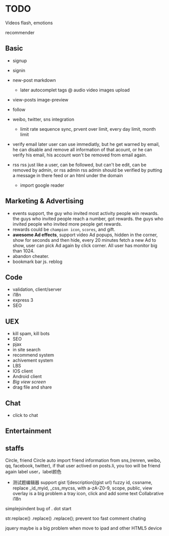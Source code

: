 TODO
====

Videos flash, emotions

recommender

Basic
---

* signup
* signin
* new-post
  markdown

  * later
    autocomplet
    tags
    @
    audio
    video
    images
    upload

* view-posts
  image-preview

* follow

* weibo, twitter, sns integration

  * limit rate sequence sync, prvent over limit, every day limit, month limit

* verify email later
   user can use immediatly, but he get warned by email, he can disable and remove all information of that acount,
   or he can verify his email, his account won't be removed from email again.

* rss
  rss just like a user, can be followed, but can't be edit, can be removed by admin, or rss admin
  rss admin should be verified by putting a message in there feed
  or an html under the domain

  * import google reader

Marketing & Advertising
---
* events support, the guy who invited most activity people win rewards. 
  the guys who invited people reach a number, got rewards.
  the guys who invited people who invited more people get rewards.
* rewards could be `champion icon`, `scores`, and gift.
* **awesome Ad effects**, support video Ad popups, hidden in the corner, show for seconds and then hide, every 20 minutes fetch a new Ad to show, user can pick Ad again by click corner. All user has monitor big than 1024.
* abandon cheater.
* bookmark bar js. reblog

Code
---

* validation, client/server
* i18n
* express 3
* SEO

UEX
---
* kill spam, kill bots
* SEO
* pjax
* in site search
* recommend system
* achivement system
* LBS
* IOS client
* Android client
* _Big view screen_
* drag file and share

Chat
---
* click to chat

Entertainment
---

staffs
---
Circle, friend Circle
auto import friend information from sns,(renren, weibo, qq, facebook, twitter), if that user actived on posts.li, you too will be friend again
label user，label颜色
* 测试题编辑器
support gist
![description](gist url)
fuzzy id, cssname, replace \_id_myid, \_css_mycss, with a-zA-Z0-9, scope, public, view
overlay is a big problem
a tray icon, click and add some text
Collabrative i18n

simplejsindent bug of . dot start

str.replace()
   .replace()
   .replace();
prevent too fast comment chating

jquery maybe is a big problem when move to ipad and other HTML5 device
